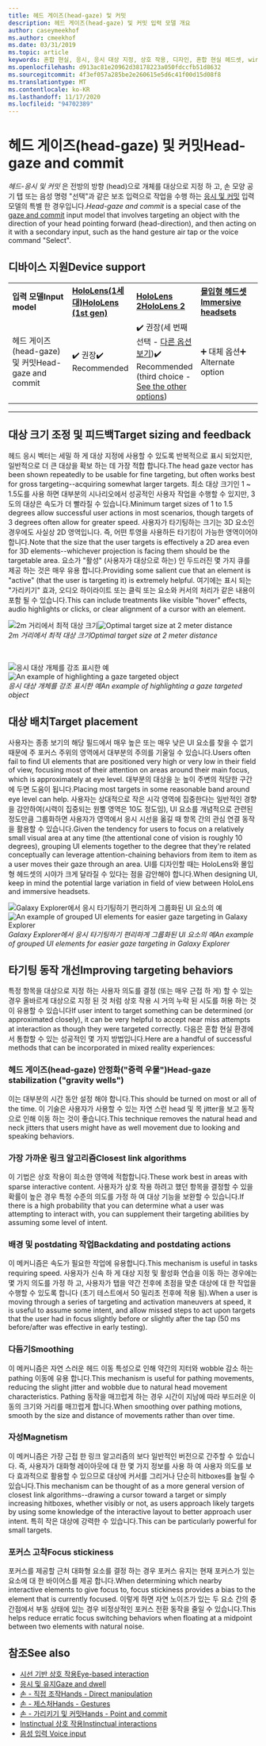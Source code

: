 ```yaml
---
title: 헤드 게이즈(head-gaze) 및 커밋
description: 헤드 게이즈(head-gaze) 및 커밋 입력 모델 개요
author: caseymeekhof
ms.author: cmeekhof
ms.date: 03/31/2019
ms.topic: article
keywords: 혼합 현실, 응시, 응시 대상 지정, 상호 작용, 디자인, 혼합 현실 헤드셋, windows mixed Reality 헤드셋, 가상 현실 헤드셋, HoloLens, MRTK, 혼합 현실 도구 키트, 대상, 포커스, 다듬기
ms.openlocfilehash: d913ac81e20962d38178223a050fdccfb51d8632
ms.sourcegitcommit: 4f3ef057a285be2e260615e5d6c41f00d15d08f8
ms.translationtype: MT
ms.contentlocale: ko-KR
ms.lasthandoff: 11/17/2020
ms.locfileid: "94702389"
---
```

# <a name="head-gaze-and-commit"></a><span data-ttu-id="14bc5-104">헤드 게이즈(head-gaze) 및 커밋</span><span class="sxs-lookup"><span data-stu-id="14bc5-104">Head-gaze and commit</span></span>
<span data-ttu-id="14bc5-105">_헤드-응시 및 커밋_ 은 전방의 방향 (head)으로 개체를 대상으로 지정 하 고, 손 모양 공기 탭 또는 음성 명령 "선택"과 같은 보조 입력으로 작업을 수행 하는 [응시 및 커밋](gaze-and-commit.md) 입력 모델의 특별 한 경우입니다.</span><span class="sxs-lookup"><span data-stu-id="14bc5-105">_Head-gaze and commit_ is a special case of the [gaze and commit](gaze-and-commit.md) input model that involves targeting an object with the direction of your head pointing forward (head-direction), and then acting on it with a secondary input, such as the hand gesture air tap or the voice command "Select".</span></span> 

## <a name="device-support"></a><span data-ttu-id="14bc5-106">디바이스 지원</span><span class="sxs-lookup"><span data-stu-id="14bc5-106">Device support</span></span>

<table>
    <colgroup>
    <col width="25%" />
    <col width="25%" />
    <col width="25%" />
    <col width="25%" />
    </colgroup>
    <tr>
        <td><span data-ttu-id="14bc5-107"><strong>입력 모델</strong></span><span class="sxs-lookup"><span data-stu-id="14bc5-107"><strong>Input model</strong></span></span></td>
        <td><span data-ttu-id="14bc5-108"><a href="../hololens-hardware-details.md"><strong>HoloLens(1세대)</strong></a></span><span class="sxs-lookup"><span data-stu-id="14bc5-108"><a href="../hololens-hardware-details.md"><strong>HoloLens (1st gen)</strong></a></span></span></td>
        <td><span data-ttu-id="14bc5-109"><a href="https://docs.microsoft.com/hololens/hololens2-hardware"><strong>HoloLens 2</strong></span><span class="sxs-lookup"><span data-stu-id="14bc5-109"><a href="https://docs.microsoft.com/hololens/hololens2-hardware"><strong>HoloLens 2</strong></span></span></td>
        <td><span data-ttu-id="14bc5-110"><a href="../discover/immersive-headset-hardware-details.md"><strong>몰입형 헤드셋</strong></a></span><span class="sxs-lookup"><span data-stu-id="14bc5-110"><a href="../discover/immersive-headset-hardware-details.md"><strong>Immersive headsets</strong></a></span></span></td>
    </tr>
     <tr>
        <td><span data-ttu-id="14bc5-111">헤드 게이즈(head-gaze) 및 커밋</span><span class="sxs-lookup"><span data-stu-id="14bc5-111">Head-gaze and commit</span></span></td>
        <td><span data-ttu-id="14bc5-112">✔️ 권장</span><span class="sxs-lookup"><span data-stu-id="14bc5-112">✔️ Recommended</span></span></td>
        <td><span data-ttu-id="14bc5-113">✔️ 권장(세 번째 선택 - <a href="interaction-fundamentals.md">다른 옵션 보기</a>)</span><span class="sxs-lookup"><span data-stu-id="14bc5-113">✔️ Recommended (third choice - <a href="interaction-fundamentals.md">See the other options</a>)</span></span></td>
        <td><span data-ttu-id="14bc5-114">➕ 대체 옵션</span><span class="sxs-lookup"><span data-stu-id="14bc5-114">➕ Alternate option</span></span></td>
    </tr>
</table>

---

## <a name="target-sizing-and-feedback"></a><span data-ttu-id="14bc5-115">대상 크기 조정 및 피드백</span><span class="sxs-lookup"><span data-stu-id="14bc5-115">Target sizing and feedback</span></span>
<span data-ttu-id="14bc5-116">헤드 응시 벡터는 세밀 하 게 대상 지정에 사용할 수 있도록 반복적으로 표시 되었지만, 일반적으로 더 큰 대상을 확보 하는 데 가장 적합 합니다.</span><span class="sxs-lookup"><span data-stu-id="14bc5-116">The head gaze vector has been shown repeatedly to be usable for fine targeting, but often works best for gross targeting--acquiring somewhat larger targets.</span></span> <span data-ttu-id="14bc5-117">최소 대상 크기인 1 ~ 1.5도를 사용 하면 대부분의 시나리오에서 성공적인 사용자 작업을 수행할 수 있지만, 3도의 대상은 속도가 더 빨라질 수 있습니다.</span><span class="sxs-lookup"><span data-stu-id="14bc5-117">Minimum target sizes of 1 to 1.5 degrees allow successful user actions in most scenarios, though targets of 3 degrees often allow for greater speed.</span></span> <span data-ttu-id="14bc5-118">사용자가 타기팅하는 크기는 3D 요소인 경우에도 사실상 2D 영역입니다. 즉, 어떤 투영을 사용하든 타기킹이 가능한 영역이어야 합니다.</span><span class="sxs-lookup"><span data-stu-id="14bc5-118">Note that the size that the user targets is effectively a 2D area even for 3D elements--whichever projection is facing them should be the targetable area.</span></span> <span data-ttu-id="14bc5-119">요소가 "활성" (사용자가 대상으로 하는) 인 두드러진 몇 가지 큐를 제공 하는 것은 매우 유용 합니다.</span><span class="sxs-lookup"><span data-stu-id="14bc5-119">Providing some salient cue that an element is "active" (that the user is targeting it) is extremely helpful.</span></span> <span data-ttu-id="14bc5-120">여기에는 표시 되는 "가리키기" 효과, 오디오 하이라이트 또는 클릭 또는 요소와 커서의 처리가 같은 내용이 포함 될 수 있습니다.</span><span class="sxs-lookup"><span data-stu-id="14bc5-120">This can include treatments like visible "hover" effects, audio highlights or clicks, or clear alignment of a cursor with an element.</span></span>

<span data-ttu-id="14bc5-121">![2m 거리에서 최적 대상 크기](images/gazetargeting-size-1000px.jpg)</span><span class="sxs-lookup"><span data-stu-id="14bc5-121">![Optimal target size at 2 meter distance](images/gazetargeting-size-1000px.jpg)</span></span><br>
<span data-ttu-id="14bc5-122">*2m 거리에서 최적 대상 크기*</span><span class="sxs-lookup"><span data-stu-id="14bc5-122">*Optimal target size at 2 meter distance*</span></span>

<br>

<span data-ttu-id="14bc5-123">![응시 대상 개체를 강조 표시한 예](images/gazetargeting-highlighting-940px.jpg)</span><span class="sxs-lookup"><span data-stu-id="14bc5-123">![An example of highlighting a gaze targeted object](images/gazetargeting-highlighting-940px.jpg)</span></span><br>
<span data-ttu-id="14bc5-124">*응시 대상 개체를 강조 표시한 예*</span><span class="sxs-lookup"><span data-stu-id="14bc5-124">*An example of highlighting a gaze targeted object*</span></span>

## <a name="target-placement"></a><span data-ttu-id="14bc5-125">대상 배치</span><span class="sxs-lookup"><span data-stu-id="14bc5-125">Target placement</span></span>
<span data-ttu-id="14bc5-126">사용자는 종종 보기의 해당 필드에서 매우 높은 또는 매우 낮은 UI 요소를 찾을 수 없기 때문에 주 포커스 주위의 영역에서 대부분의 주의를 기울일 수 있습니다.</span><span class="sxs-lookup"><span data-stu-id="14bc5-126">Users often fail to find UI elements that are positioned very high or very low in their field of view, focusing most of their attention on areas around their main focus, which is approximately at eye level.</span></span> <span data-ttu-id="14bc5-127">대부분의 대상을 눈 높이 주변의 적당한 구간에 두면 도움이 됩니다.</span><span class="sxs-lookup"><span data-stu-id="14bc5-127">Placing most targets in some reasonable band around eye level can help.</span></span> <span data-ttu-id="14bc5-128">사용자는 상대적으로 작은 시각 영역에 집중한다는 일반적인 경향을 감안하여(시력이 집중되는 원뿔 영역은 10도 정도임), UI 요소를 개념적으로 관련된 정도만큼 그룹화하면 사용자가 영역에서 응시 시선을 옮길 때 항목 간의 관심 연결 동작을 활용할 수 있습니다.</span><span class="sxs-lookup"><span data-stu-id="14bc5-128">Given the tendency for users to focus on a relatively small visual area at any time (the attentional cone of vision is roughly 10 degrees), grouping UI elements together to the degree that they're related conceptually can leverage attention-chaining behaviors from item to item as a user moves their gaze through an area.</span></span> <span data-ttu-id="14bc5-129">UI를 디자인할 때는 HoloLens와 몰입형 헤드셋의 시야가 크게 달라질 수 있다는 점을 감안해야 합니다.</span><span class="sxs-lookup"><span data-stu-id="14bc5-129">When designing UI, keep in mind the potential large variation in field of view between HoloLens and immersive headsets.</span></span>

<span data-ttu-id="14bc5-130">![Galaxy Explorer에서 응시 타기팅하기 편리하게 그룹화된 UI 요소의 예](images/gazetargeting-grouping-1000px.jpg)</span><span class="sxs-lookup"><span data-stu-id="14bc5-130">![An example of grouped UI elements for easier gaze targeting in Galaxy Explorer](images/gazetargeting-grouping-1000px.jpg)</span></span><br>
<span data-ttu-id="14bc5-131">*Galaxy Explorer에서 응시 타기팅하기 편리하게 그룹화된 UI 요소의 예*</span><span class="sxs-lookup"><span data-stu-id="14bc5-131">*An example of grouped UI elements for easier gaze targeting in Galaxy Explorer*</span></span>

## <a name="improving-targeting-behaviors"></a><span data-ttu-id="14bc5-132">타기팅 동작 개선</span><span class="sxs-lookup"><span data-stu-id="14bc5-132">Improving targeting behaviors</span></span>
<span data-ttu-id="14bc5-133">특정 항목을 대상으로 지정 하는 사용자 의도를 결정 (또는 매우 근접 하 게) 할 수 있는 경우 올바르게 대상으로 지정 된 것 처럼 상호 작용 시 거의 누락 된 시도를 허용 하는 것이 유용할 수 있습니다</span><span class="sxs-lookup"><span data-stu-id="14bc5-133">If user intent to target something can be determined (or approximated closely), it can be very helpful to accept near miss attempts at interaction as though they were targeted correctly.</span></span> <span data-ttu-id="14bc5-134">다음은 혼합 현실 환경에서 통합할 수 있는 성공적인 몇 가지 방법입니다.</span><span class="sxs-lookup"><span data-stu-id="14bc5-134">Here are a handful of successful methods that can be incorporated in mixed reality experiences:</span></span>

### <a name="head-gaze-stabilization-gravity-wells"></a><span data-ttu-id="14bc5-135">헤드 게이즈(head-gaze) 안정화("중력 우물")</span><span class="sxs-lookup"><span data-stu-id="14bc5-135">Head-gaze stabilization ("gravity wells")</span></span>
<span data-ttu-id="14bc5-136">이는 대부분의 시간 동안 설정 해야 합니다.</span><span class="sxs-lookup"><span data-stu-id="14bc5-136">This should be turned on most or all of the time.</span></span> <span data-ttu-id="14bc5-137">이 기술은 사용자가 사용할 수 있는 자연 스런 head 및 목 jitter을 보고 동작으로 인해 이동 하는 것이 좋습니다.</span><span class="sxs-lookup"><span data-stu-id="14bc5-137">This technique removes the natural head and neck jitters that users might have as well movement due to looking and speaking behaviors.</span></span>

### <a name="closest-link-algorithms"></a><span data-ttu-id="14bc5-138">가장 가까운 링크 알고리즘</span><span class="sxs-lookup"><span data-stu-id="14bc5-138">Closest link algorithms</span></span>
<span data-ttu-id="14bc5-139">이 기법은 상호 작용이 희소한 영역에 적합합니다.</span><span class="sxs-lookup"><span data-stu-id="14bc5-139">These work best in areas with sparse interactive content.</span></span> <span data-ttu-id="14bc5-140">사용자가 상호 작용 하려고 했던 항목을 결정할 수 있을 확률이 높은 경우 특정 수준의 의도를 가정 하 여 대상 기능을 보완할 수 있습니다.</span><span class="sxs-lookup"><span data-stu-id="14bc5-140">If there is a high probability that you can determine what a user was attempting to interact with, you can supplement their targeting abilities by assuming some level of intent.</span></span>

### <a name="backdating-and-postdating-actions"></a><span data-ttu-id="14bc5-141">배경 및 postdating 작업</span><span class="sxs-lookup"><span data-stu-id="14bc5-141">Backdating and postdating actions</span></span>
<span data-ttu-id="14bc5-142">이 메커니즘은 속도가 필요한 작업에 유용합니다.</span><span class="sxs-lookup"><span data-stu-id="14bc5-142">This mechanism is useful in tasks requiring speed.</span></span> <span data-ttu-id="14bc5-143">사용자가 신속 하 게 대상 지정 및 활성화 연습을 이동 하는 경우에는 몇 가지 의도를 가정 하 고, 사용자가 탭을 약간 전후에 초점을 맞춘 대상에 대 한 작업을 수행할 수 있도록 합니다 (초기 테스트에서 50 밀리초 전후에 적용 됨).</span><span class="sxs-lookup"><span data-stu-id="14bc5-143">When a user is moving through a series of targeting and activation maneuvers at speed, it is useful to assume some intent, and allow missed steps to act upon targets that the user had in focus slightly before or slightly after the tap (50 ms before/after was effective in early testing).</span></span>

### <a name="smoothing"></a><span data-ttu-id="14bc5-144">다듬기</span><span class="sxs-lookup"><span data-stu-id="14bc5-144">Smoothing</span></span>
<span data-ttu-id="14bc5-145">이 메커니즘은 자연 스러운 헤드 이동 특성으로 인해 약간의 지터와 wobble 감소 하는 pathing 이동에 유용 합니다.</span><span class="sxs-lookup"><span data-stu-id="14bc5-145">This mechanism is useful for pathing movements, reducing the slight jitter and wobble due to natural head movement characteristics.</span></span> <span data-ttu-id="14bc5-146">Pathing 동작을 매끄럽게 하는 경우 시간이 지남에 따라 부드러운 이동의 크기와 거리를 매끄럽게 합니다.</span><span class="sxs-lookup"><span data-stu-id="14bc5-146">When smoothing over pathing motions, smooth by the size and distance of movements rather than over time.</span></span>

### <a name="magnetism"></a><span data-ttu-id="14bc5-147">자성</span><span class="sxs-lookup"><span data-stu-id="14bc5-147">Magnetism</span></span>
<span data-ttu-id="14bc5-148">이 메커니즘은 가장 근접 한 링크 알고리즘의 보다 일반적인 버전으로 간주할 수 있습니다. 즉, 사용자가 대화형 레이아웃에 대 한 몇 가지 정보를 사용 하 여 사용자 의도를 보다 효과적으로 활용할 수 있으므로 대상에 커서를 그리거나 단순히 hitboxes를 늘릴 수 있습니다.</span><span class="sxs-lookup"><span data-stu-id="14bc5-148">This mechanism can be thought of as a more general version of closest link algorithms--drawing a cursor toward a target or simply increasing hitboxes, whether visibly or not, as users approach likely targets by using some knowledge of the interactive layout to better approach user intent.</span></span> <span data-ttu-id="14bc5-149">특히 작은 대상에 강력한 수 있습니다.</span><span class="sxs-lookup"><span data-stu-id="14bc5-149">This can be particularly powerful for small targets.</span></span>

### <a name="focus-stickiness"></a><span data-ttu-id="14bc5-150">포커스 고착</span><span class="sxs-lookup"><span data-stu-id="14bc5-150">Focus stickiness</span></span>
<span data-ttu-id="14bc5-151">포커스를 제공할 근처 대화형 요소를 결정 하는 경우 포커스 유지는 현재 포커스가 있는 요소에 대 한 바이어스를 제공 합니다.</span><span class="sxs-lookup"><span data-stu-id="14bc5-151">When determining which nearby interactive elements to give focus to, focus stickiness provides a bias to the element that is currently focused.</span></span> <span data-ttu-id="14bc5-152">이렇게 하면 자연 노이즈가 있는 두 요소 간의 중간점에서 부동 상태에 있는 경우 비정상적인 포커스 전환 동작을 줄일 수 있습니다.</span><span class="sxs-lookup"><span data-stu-id="14bc5-152">This helps reduce erratic focus switching behaviors when floating at a midpoint between two elements with natural noise.</span></span>


## <a name="see-also"></a><span data-ttu-id="14bc5-153">참조</span><span class="sxs-lookup"><span data-stu-id="14bc5-153">See also</span></span>
* [<span data-ttu-id="14bc5-154">시선 기반 상호 작용</span><span class="sxs-lookup"><span data-stu-id="14bc5-154">Eye-based interaction</span></span>](eye-gaze-interaction.md)
* [<span data-ttu-id="14bc5-155">응시 및 유지</span><span class="sxs-lookup"><span data-stu-id="14bc5-155">Gaze and dwell</span></span>](gaze-and-dwell.md)
* [<span data-ttu-id="14bc5-156">손 - 직접 조작</span><span class="sxs-lookup"><span data-stu-id="14bc5-156">Hands - Direct manipulation</span></span>](direct-manipulation.md)
* [<span data-ttu-id="14bc5-157">손 - 제스처</span><span class="sxs-lookup"><span data-stu-id="14bc5-157">Hands - Gestures</span></span>](gaze-and-commit.md#composite-gestures)
* [<span data-ttu-id="14bc5-158">손 - 가리키기 및 커밋</span><span class="sxs-lookup"><span data-stu-id="14bc5-158">Hands - Point and commit</span></span>](point-and-commit.md)
* [<span data-ttu-id="14bc5-159">Instinctual 상호 작용</span><span class="sxs-lookup"><span data-stu-id="14bc5-159">Instinctual interactions</span></span>](interaction-fundamentals.md)
* [<span data-ttu-id="14bc5-160">음성 입력 </span><span class="sxs-lookup"><span data-stu-id="14bc5-160">Voice input</span></span>](voice-input.md)



